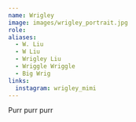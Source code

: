 ```yaml
---
name: Wrigley
image: images/wrigley_portrait.jpg
role:
aliases:
  - W. Liu
  - W Liu
  - Wrigley Liu
  - Wriggle Wriggle
  - Big Wrig
links:
  instagram: wrigley_mimi
---
```


Purr purr purr
